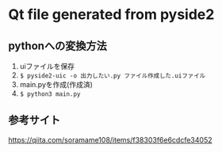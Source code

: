 # Qt file generated from pyside2
## pythonへの変換方法
1. uiファイルを保存
2. `$ pyside2-uic -o 出力したい.py ファイル作成した.uiファイル`
3. main.pyを作成(作成済)
4. `$ python3 main.py`

## 参考サイト
https://qiita.com/soramame108/items/f38303f6e6cdcfe34052

